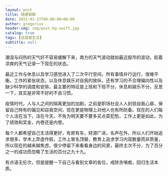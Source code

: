 ```yaml
---
layout: post
title: 随便聊聊
date: 2022-01-22T00:00:00+08:00
author: gregorius
header-img: img/post-bg-swift.jpg
catalog: true
tags: [这就是生活]
subtitle: null
---
```


潮湿与闷热的天气好不容易缓解下来，南方的天气波动就如最近股市的波动，趁着凉爽的天气记录一下现在的状态。

   最近工作与休息以及学习感觉进入了二次平行空间，所有事情并行运行，很难平衡。工作的紧张状态，以及休息娱乐对自我的放纵，还有学习的不合理偏向性以及缺少科学的调度和安排。最主要的特征是上班和下班不分，休息和娱乐不分，反思一下，其实是非常不好的不良习惯。

   疫情时代，人与人之间的隔离更加的加剧，之前是职场社会人人封锁自我心扉，保留自己特有的偏见和自我空间，现在更是物理上对他人也有所防备。现在的人们每个人活在当下，活在今天，不免为明天要不要多买点菜犯愁，工作上更是如此，为了绩效和奖金，内卷还是内卷。
    
   每个人都希望自己生活得更好，有房有车，财源广进，名声在外，所以人们开始追求很多，学术上弄虚作假，工作上冒名顶替，教育上追求学习内容数量而非质量，所以现在的越来越焦虑，很少停留下来看看身边的风景，最终主次不分，为了百分之一的成功而忽略了生活的百分之九十九。

   有点语无伦次，但是提醒一下自己与看到文章的各位，戒除贪嗔痴，回归生活本质。
